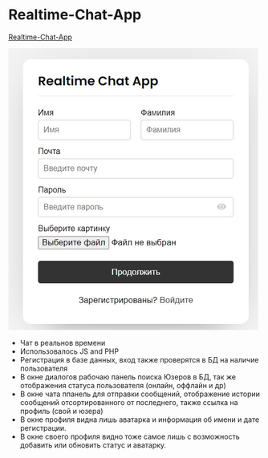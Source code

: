 # Realtime-Chat-App

[Realtime-Chat-App](https://chatappphp.000webhostapp.com)

![Image alt](https://github.com/Timur0895/Realtime-Chat-App/blob/master/screenshots/Login.jpg)

* Чат в реальнов времени 
* Использовалось JS and PHP
* Регистрация в базе данных, вход также проверятся в БД на наличие пользователя
* В окне диалогов рабочаю панель поиска Юзеров в БД, так же отображения статуса пользователя (онлайн, оффлайн и др)
* В окне чата ппанель для отправки сообщений, отображение истории сообщений отсортированного от последнего, также ссылка на профиль (свой и юзера)
* В окне профиля видна лишь аватарка и информация об имени и дате регистрации.
* В окне своего профиля видно тоже самое лишь с возможность добавить или обновить статус и аватарку.
